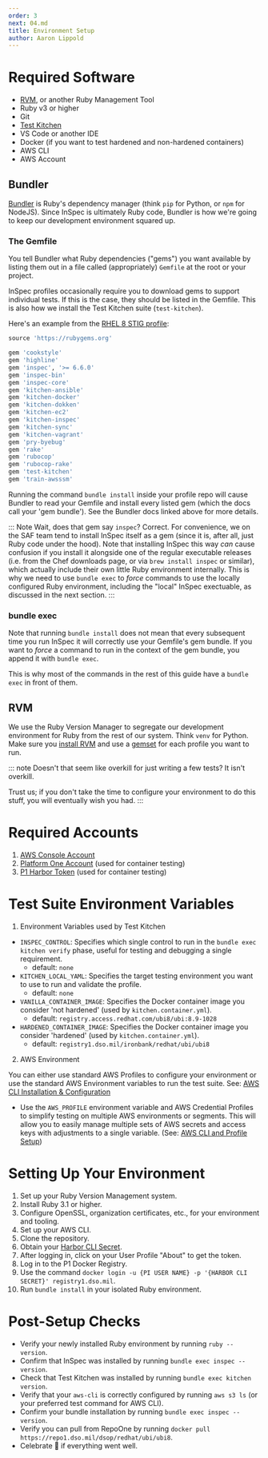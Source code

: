 ```yaml
---
order: 3
next: 04.md
title: Environment Setup
author: Aaron Lippold
---
```


# Required Software

- [RVM](https://rvm.io/), or another Ruby Management Tool
- Ruby v3 or higher
- Git
- [Test Kitchen](https://docs.chef.io/workstation/kitchen/)
- VS Code or another IDE
- Docker (if you want to test hardened and non-hardened containers)
- AWS CLI
- AWS Account

## Bundler

[Bundler](https://bundler.io/) is Ruby's dependency manager (think `pip` for Python, or `npm` for NodeJS). Since InSpec is ultimately Ruby code, Bundler is how we're going to keep our development environment squared up.

### The Gemfile

You tell Bundler what Ruby dependencies ("gems") you want available by listing them out in a file called (appropriately) `Gemfile` at the root or your project.

InSpec profiles occasionally require you to download gems to support individual tests. If this is the case, they should be listed in the Gemfile. This is also how we install the Test Kitchen suite (`test-kitchen`).

Here's an example from the [RHEL 8 STIG profile](https://github.com/mitre/redhat-enterprise-linux-8-stig-baseline/blob/main/Gemfile):
``` ruby
source 'https://rubygems.org'

gem 'cookstyle'
gem 'highline'
gem 'inspec', '>= 6.6.0'
gem 'inspec-bin'
gem 'inspec-core'
gem 'kitchen-ansible'
gem 'kitchen-docker'
gem 'kitchen-dokken'
gem 'kitchen-ec2'
gem 'kitchen-inspec'
gem 'kitchen-sync'
gem 'kitchen-vagrant'
gem 'pry-byebug'
gem 'rake'
gem 'rubocop'
gem 'rubocop-rake'
gem 'test-kitchen'
gem 'train-awsssm'
```

Running the command `bundle install` inside your profile repo will cause Bundler to read your Gemfile and install every listed gem (which the docs call your 'gem bundle'). See the Bundler docs linked above for more details.

::: Note Wait, does that gem say `inspec`?
Correct. For convenience, we on the SAF team tend to install InSpec itself as a gem (since it is, after all, just Ruby code under the hood). Note that installing InSpec this way _can_ cause confusion if you install it alongside one of the regular executable releases (i.e. from the Chef downloads page, or via `brew install inspec` or similar), which actually include their own little Ruby environment internally. This is why we need to use `bundle exec` to _force_ commands to use the locally configured Ruby environment, including the "local" InSpec exectuable, as discussed in the next section.
:::

### bundle exec

Note that running `bundle install` does not mean that every subsequent time you run InSpec it will correctly use your Gemfile's gem bundle. If you want to _force_ a command to run in the context of the gem bundle, you append it with `bundle exec`.

This is why most of the commands in the rest of this guide have a `bundle exec` in front of them.

## RVM

We use the Ruby Version Manager to segregate our development environment for Ruby from the rest of our system. Think `venv` for Python. Make sure you [install RVM](https://rvm.io/rvm/install) and use a [gemset](https://rvm.io/gemsets/basics) for each profile you want to run.

::: note Doesn't that seem like overkill for just writing a few tests?
It isn't overkill.

Trust us; if you don't take the time to configure your environment to do this stuff, you will eventually wish you had.
:::

# Required Accounts

1. [AWS Console Account](https://aws.amazon.com/console/ "AWS Console Account")
2. [Platform One Account](https://login.dso.mil/register "Platform One Account") (used for container testing)
3. [P1 Harbor Token](https://login.dso.mil/auth/realms/baby-yoda/protocol/openid-connect/auth?client_id=harbor&redirect_uri=https%3A%2F%2Fregistry1.dso.mil%2Fc%2Foidc%2Fcallback&response_type=code&scope=openid+profile+email+offline_access&state=WS3BsNb5JevECV4aiy3irfegFETBHfRd "DSO Harbor Login") (used for container testing)

# Test Suite Environment Variables

1. Environment Variables used by Test Kitchen

- `INSPEC_CONTROL`: Specifies which single control to run in the `bundle exec kitchen verify` phase, useful for testing and debugging a single requirement.
  - default: `none`
- `KITCHEN_LOCAL_YAML`: Specifies the target testing environment you want to use to run and validate the profile.
  - default: `none`
- `VANILLA_CONTAINER_IMAGE`: Specifies the Docker container image you consider 'not hardened' (used by `kitchen.container.yml`).
  - default: `registry.access.redhat.com/ubi8/ubi:8.9-1028`
- `HARDENED_CONTAINER_IMAGE`: Specifies the Docker container image you consider 'hardened' (used by `kitchen.container.yml`).
  - default: `registry1.dso.mil/ironbank/redhat/ubi/ubi8`

2. AWS Environment

You can either use standard AWS Profiles to configure your environment or use the standard AWS Environment variables to run the test suite. See: [AWS CLI Installation & Configuration](https://docs.aws.amazon.com/cli/latest/userguide/getting-started-install.html "AWS CLI Install Guide")

- Use the `AWS_PROFILE` environment variable and AWS Credential Profiles to simplify testing on multiple AWS environments or segments. This will allow you to easily manage multiple sets of AWS secrets and access keys with adjustments to a single variable. (See: [AWS CLI and Profile Setup](https://docs.aws.amazon.com/cli/latest/userguide/cli-configure-files.html "AWS CLI Profiles Setup"))

# Setting Up Your Environment

1. Set up your Ruby Version Management system.
2. Install Ruby 3.1 or higher.
3. Configure OpenSSL, organization certificates, etc., for your environment and tooling.
4. Set up your AWS CLI.
5. Clone the repository.
6. Obtain your [Harbor CLI Secret](https://registry1.dso.mil/harbor/projects "DSO Harbor Projects Page").
7. After logging in, click on your User Profile "About" to get the token.
8. Log in to the P1 Docker Registry.
9. Use the command `docker login -u {PI USER NAME} -p '{HARBOR CLI SECRET}' registry1.dso.mil`.
10. Run `bundle install` in your isolated Ruby environment.

# Post-Setup Checks

- Verify your newly installed Ruby environment by running `ruby --version`.
- Confirm that InSpec was installed by running `bundle exec inspec --version`.
- Check that Test Kitchen was installed by running `bundle exec kitchen version`.
- Verify that your `aws-cli` is correctly configured by running `aws s3 ls` (or your preferred test command for AWS CLI).
- Confirm your bundle installation by running `bundle exec inspec --version`.
- Verify you can pull from RepoOne by running `docker pull https://repo1.dso.mil/dsop/redhat/ubi/ubi8`.
- Celebrate 🎉️ if everything went well.